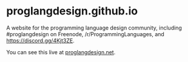 # proglangdesign.github.io

A website for the programming language design community, including #proglangdesign on Freenode, /r/ProgrammingLanguages, and https://discord.gg/4Kjt3ZE.

You can see this live at [proglangdesign.net](https://www.proglangdesign.net).
